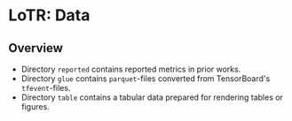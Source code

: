 # LoTR: Data

## Overview

- Directory `reported` contains reported metrics in prior works.
- Directory `glue` contains `parquet`-files converted from TensorBoard's
  `tfevent`-files.
- Directory `table` contains a tabular data prepared for rendering tables or
  figures.
